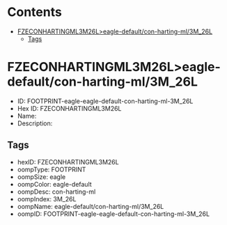 



Contents
========

* [FZECONHARTINGML3M26L>eagle-default/con-harting-ml/3M_26L](#fzeconhartingml3m26leagle-defaultcon-harting-ml3m_26l)
	* [Tags](#tags)

# FZECONHARTINGML3M26L>eagle-default/con-harting-ml/3M_26L

- ID: FOOTPRINT-eagle-eagle-default-con-harting-ml-3M_26L
- Hex ID: FZECONHARTINGML3M26L
- Name: 
- Description: 

## Tags

- hexID: FZECONHARTINGML3M26L
- oompType: FOOTPRINT
- oompSize: eagle
- oompColor: eagle-default
- oompDesc: con-harting-ml
- oompIndex: 3M_26L
- oompName: eagle-default/con-harting-ml/3M_26L
- oompID: FOOTPRINT-eagle-eagle-default-con-harting-ml-3M_26L
